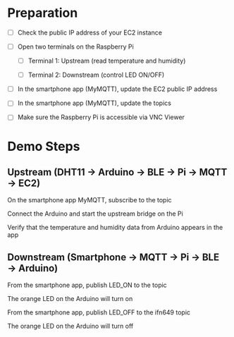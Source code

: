 
# Preparation

- [ ] Check the public IP address of your EC2 instance

- [ ] Open two terminals on the Raspberry Pi

    - [ ] Terminal 1: Upstream (read temperature and humidity)

    - [ ] Terminal 2: Downstream (control LED ON/OFF)

- [ ] In the smartphone app (MyMQTT), update the EC2 public IP address

- [ ] In the smartphone app (MyMQTT), update the topics

- [ ] Make sure the Raspberry Pi is accessible via VNC Viewer

# Demo Steps
## Upstream (DHT11 → Arduino → BLE → Pi → MQTT → EC2)

On the smartphone app MyMQTT, subscribe to the topic

Connect the Arduino and start the upstream bridge on the Pi

Verify that the temperature and humidity data from Arduino appears in the app

## Downstream (Smartphone → MQTT → Pi → BLE → Arduino)

From the smartphone app, publish LED_ON to the topic

The orange LED on the Arduino will turn on

From the smartphone app, publish LED_OFF to the ifn649 topic

The orange LED on the Arduino will turn off